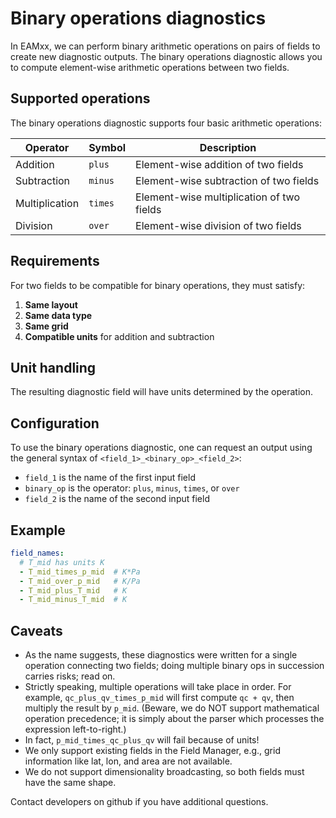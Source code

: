 # Binary operations diagnostics

In EAMxx, we can perform binary arithmetic operations on pairs of fields
to create new diagnostic outputs. The binary operations diagnostic allows
you to compute element-wise arithmetic operations between two fields.

## Supported operations

The binary operations diagnostic supports four basic arithmetic operations:

| Operator | Symbol | Description |
| -------- | ------ | ----------- |
| Addition | `plus` | Element-wise addition of two fields |
| Subtraction | `minus` | Element-wise subtraction of two fields |
| Multiplication | `times` | Element-wise multiplication of two fields |
| Division | `over` | Element-wise division of two fields |

## Requirements

For two fields to be compatible for binary operations, they must satisfy:

1. **Same layout**
2. **Same data type**
3. **Same grid**
4. **Compatible units** for addition and subtraction

## Unit handling

The resulting diagnostic field will have units determined by the operation.

## Configuration

To use the binary operations diagnostic, one can request an output
using the general syntax of `<field_1>_<binary_op>_<field_2>`:

- `field_1` is the name of the first input field
- `binary_op` is the operator: `plus`, `minus`, `times`, or `over`
- `field_2` is the name of the second input field

## Example

```yaml
field_names:
  # T_mid has units K
  - T_mid_times_p_mid  # K*Pa
  - T_mid_over_p_mid   # K/Pa 
  - T_mid_plus_T_mid   # K
  - T_mid_minus_T_mid  # K
```

## Caveats

- As the name suggests, these diagnostics were written for a single
  operation connecting two fields; doing multiple binary ops in
  succession carries risks; read on.
- Strictly speaking, multiple operations will take place in order.
  For example, `qc_plus_qv_times_p_mid` will first compute `qc + qv`,
  then multiply the result by `p_mid`. (Beware, we do NOT support
  mathematical operation precedence; it is simply about the parser
  which processes the expression left-to-right.)
- In fact, `p_mid_times_qc_plus_qv` will fail because of units!
- We only support existing fields in the Field Manager, e.g.,
  grid information like lat, lon, and area are not available.
- We do not support dimensionality broadcasting, so both fields
  must have the same shape.

Contact developers on github if you have additional questions.

